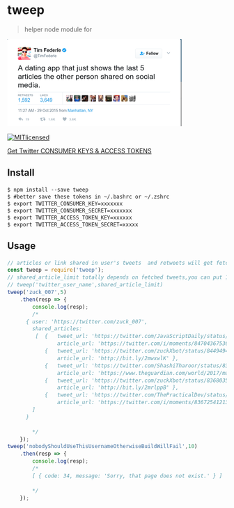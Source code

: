 # tweep

> helper node module for

[![tweet](screenshot.png)](https://twitter.com/TimFederle/status/659798794863775744)

[![MITlicensed](https://img.shields.io/badge/license-MIT-blue.svg)](https://raw.githubusercontent.com/prdpx7/tweep/master/LICENSE)

[Get Twitter CONSUMER KEYS & ACCESS TOKENS](https://apps.twitter.com/)

## Install
```
$ npm install --save tweep
$ #better save these tokens in ~/.bashrc or ~/.zshrc 
$ export TWITTER_CONSUMER_KEY=xxxxxxx
$ export TWITTER_CONSUMER_SECRET=xxxxxxx
$ export TWITTER_ACCESS_TOKEN_KEY=xxxxxx
$ export TWITTER_ACCESS_TOKEN_SECRET=xxxxx
```
## Usage
```js
// articles or link shared in user's tweets  and retweets will get fetched, also twitter moments will also included
const tweep = require('tweep');
// shared_article_limit totally depends on fetched tweets,you can put 100 but if user haven't shared 100 articles you won't get your desired result
// tweep('twitter_user_name',shared_article_limit)
tweep('zuck_007',5)
    .then(resp => {
        console.log(resp);
        /*
      { user: 'https://twitter.com/zuck_007',
        shared_articles: 
         [  {   tweet_url: 'https://twitter.com/JavaScriptDaily/status/847103438056030209',
                article_url: 'https://twitter.com/i/moments/847043675364507648' },
            {   tweet_url: 'https://twitter.com/zuckXbot/status/844949447469666307',
                article_url: 'http://bit.ly/2mwxwlK' },
            {   tweet_url: 'https://twitter.com/ShashiTharoor/status/839498552015388672',
                article_url: 'https://www.theguardian.com/world/2017/mar/08/india-britain-empire-railways-myths-gifts' },
            {   tweet_url: 'https://twitter.com/zuckXbot/status/836803582154375173',
                article_url: 'http://bit.ly/2mrlppB' },
            {   tweet_url: 'https://twitter.com/ThePracticalDev/status/836732719740694529',
                article_url: 'https://twitter.com/i/moments/836725412130598913' } 
        ] 
      }

        */
    });
tweep('nobodyShouldUseThisUsernameOtherwiseBuildWillFail',10)
    .then(resp => {
        console.log(resp);
        /*
        [ { code: 34, message: 'Sorry, that page does not exist.' } ]

        */
    });
```
